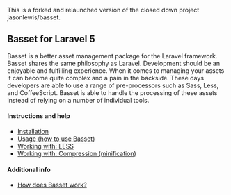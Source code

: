 This is a forked and relaunched version of the closed down project jasonlewis/basset.

## Basset for Laravel 5

Basset is a better asset management package for the Laravel framework. Basset shares the same philosophy as Laravel. Development should be an enjoyable and fulfilling experience. When it comes to managing your assets it can become quite complex and a pain in the backside. These days developers are able to use a range of pre-processors such as Sass, Less, and CoffeeScript. Basset is able to handle the processing of these assets instead of relying on a number of individual tools.

#### Instructions and help

- [Installation](https://github.com/Marwelln/basset/wiki/Installation)
- [Usage (how to use Basset)](https://github.com/Marwelln/basset/wiki/Usage-(how-to-use-Basset))
- [Working with: LESS](https://github.com/Marwelln/basset/wiki/Working-with:-LESS)
- [Working with: Compression (minification)](https://github.com/Marwelln/basset/wiki/Working-with:-Compression-(minification))

#### Additional info
- [How does Basset work?](https://github.com/Marwelln/basset/wiki/How-does-Basset-work)
